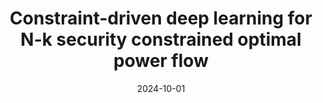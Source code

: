 ---
title: "Constraint-driven deep learning for N-k security constrained optimal power flow"
collection: publications
category: manuscripts
permalink: /publication/2024-01-01-constraint-driven-deep-learning
excerpt: "This paper introduces a deep learning framework incorporating operational constraints for solving N-k security constrained optimal power flow problems. Results highlight enhanced computational efficiency and accuracy."
date: 2024-10-01
venue: "Electric Power System Research"
paperurl: https://doi.org/10.1016/j.epsr.2024.110692
citation: "Giraud, B., Rajaei, A., & Cremer, J. L. (2024). 'Constraint-Driven Deep Learning for N-k Security Constrained Optimal Power Flow.' Electric Power System Research, 235, 110692."
---